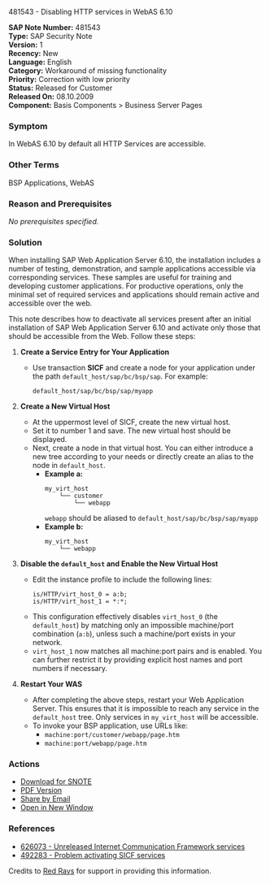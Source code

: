 481543 - Disabling HTTP services in WebAS 6.10

**SAP Note Number:** 481543  
**Type:** SAP Security Note  
**Version:** 1  
**Recency:** New  
**Language:** English  
**Category:** Workaround of missing functionality  
**Priority:** Correction with low priority  
**Status:** Released for Customer  
**Released On:** 08.10.2009  
**Component:** Basis Components > Business Server Pages

### Symptom
In WebAS 6.10 by default all HTTP Services are accessible.

### Other Terms
BSP Applications, WebAS

### Reason and Prerequisites
*No prerequisites specified.*

### Solution
When installing SAP Web Application Server 6.10, the installation includes a number of testing, demonstration, and sample applications accessible via corresponding services. These samples are useful for training and developing customer applications. For productive operations, only the minimal set of required services and applications should remain active and accessible over the web.

This note describes how to deactivate all services present after an initial installation of SAP Web Application Server 6.10 and activate only those that should be accessible from the Web. Follow these steps:

1. **Create a Service Entry for Your Application**
   - Use transaction **SICF** and create a node for your application under the path `default_host/sap/bc/bsp/sap`. For example:
     ```
     default_host/sap/bc/bsp/sap/myapp
     ```

2. **Create a New Virtual Host**
   - At the uppermost level of SICF, create the new virtual host.
   - Set it to number 1 and save. The new virtual host should be displayed.
   - Next, create a node in that virtual host. You can either introduce a new tree according to your needs or directly create an alias to the node in `default_host`.
     - **Example a:**
       ```
       my_virt_host
           └── customer
               └── webapp
       ```
       `webapp` should be aliased to `default_host/sap/bc/bsp/sap/myapp`
     - **Example b:**
       ```
       my_virt_host
           └── webapp
       ```

3. **Disable the `default_host` and Enable the New Virtual Host**
   - Edit the instance profile to include the following lines:
     ```
     is/HTTP/virt_host_0 = a:b;
     is/HTTP/virt_host_1 = *:*;
     ```
   - This configuration effectively disables `virt_host_0` (the `default_host`) by matching only an impossible machine/port combination (`a:b`), unless such a machine/port exists in your network.
   - `virt_host_1` now matches all machine:port pairs and is enabled. You can further restrict it by providing explicit host names and port numbers if necessary.

4. **Restart Your WAS**
   - After completing the above steps, restart your Web Application Server. This ensures that it is impossible to reach any service in the `default_host` tree. Only services in `my_virt_host` will be accessible.
   - To invoke your BSP application, use URLs like:
     - `machine:port/customer/webapp/page.htm`
     - `machine:port/webapp/page.htm`

### Actions
- [Download for SNOTE](https://notesdownloads.sap.com/note/0040000015149002017)
- [PDF Version](https://userapps.support.sap.com/sap/support/sfm/notes/print/0000481543?language=en-US&token=53B8F86389D49AA5E2EEBF7F9329A50E)
- [Share by Email](https://me.sap.com/notes/0000481543/E)
- [Open in New Window](https://me.sap.com/notes/0000481543/E)

### References
- [626073 - Unreleased Internet Communication Framework services](https://me.sap.com/notes/626073)
- [492283 - Problem activating SICF services](https://me.sap.com/notes/492283)

Credits to [Red Rays](https://redrays.io) for support in providing this information.